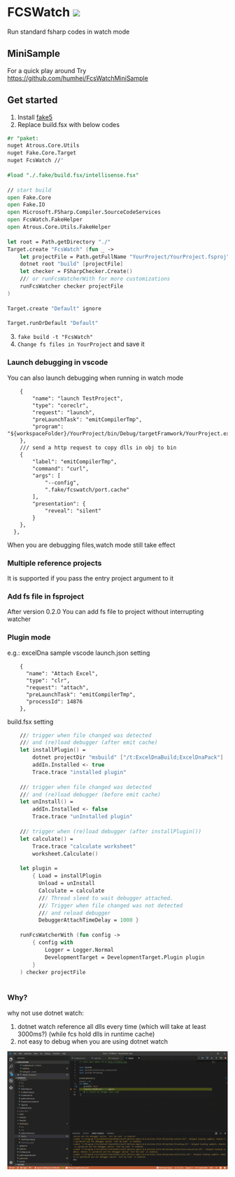 # FCSWatch [![](https://img.shields.io/nuget/v/fcswatch.svg)](https://www.nuget.org/packages/FcsWatch)
Run standard fsharp codes in watch mode

## MiniSample 
For a quick play around 
Try https://github.com/humhei/FcsWatchMiniSample 
    
## Get started

1. Install [fake5](https://fake.build/fake-gettingstarted.html)
2. Replace build.fsx with below codes
```fsharp
#r "paket:
nuget Atrous.Core.Utils
nuget Fake.Core.Target
nuget FcsWatch //"

#load "./.fake/build.fsx/intellisense.fsx"

// start build
open Fake.Core
open Fake.IO
open Microsoft.FSharp.Compiler.SourceCodeServices
open FcsWatch.FakeHelper
open Atrous.Core.Utils.FakeHelper

let root = Path.getDirectory "./"
Target.create "FcsWatch" (fun _ ->  
    let projectFile = Path.getFullName "YourProject/YourProject.fsproj"
    dotnet root "build" [projectFile]
    let checker = FSharpChecker.Create()
    /// or runFcsWatcherWith for more customizations
    runFcsWatcher checker projectFile
)

Target.create "Default" ignore

Target.runOrDefault "Default"
```
3. `fake build -t "FcsWatch"`
4. `Change fs files in YourProject` and save it



### Launch debugging in vscode
You can also launch debugging when running in watch mode 
```
    {
        "name": "launch TestProject",
        "type": "coreclr",
        "request": "launch",
        "preLaunchTask": "emitCompilerTmp",
        "program": "${workspaceFolder}/YourProject/bin/Debug/targetFramwork/YourProject.exe",
    },
    /// send a http request to copy dlls in obj to bin
    {
        "label": "emitCompilerTmp",
        "command": "curl",
        "args": [
            "--config",
            ".fake/fcswatch/port.cache"
        ],
        "presentation": {
            "reveal": "silent"
        }
    },
  },
```

When you are debugging files,watch mode still take effect

### Multiple reference projects
It is supported if you pass the entry project argument to it

### Add fs file in fsproject
After version 0.2.0
You can add fs file to project without interrupting watcher

### Plugin mode
e.g.: excelDna sample
vscode launch.json setting
```
    {
      "name": "Attach Excel",
      "type": "clr",
      "request": "attach",
      "preLaunchTask": "emitCompilerTmp",
      "processId": 14876
    },
```

build.fsx setting
```fsharp
    /// trigger when file changed was detected 
    /// and (re)load debugger (after emit cache) 
    let installPlugin() =
        dotnet projectDir "msbuild" ["/t:ExcelDnaBuild;ExcelDnaPack"]
        addIn.Installed <- true
        Trace.trace "installed plugin"

    /// trigger when file changed was detected 
    /// and (re)load debugger (before emit cache) 
    let unInstall() =
        addIn.Installed <- false
        Trace.trace "unInstalled plugin"

    /// trigger when (re)load debugger (after installPlugin()) 
    let calculate() =
        Trace.trace "calculate worksheet"
        worksheet.Calculate()

    let plugin = 
        { Load = installPlugin 
          Unload = unInstall 
          Calculate = calculate
          /// Thread sleed to wait debugger attached.
          /// Trigger when file changed was not detected 
          /// and reload debugger 
          DebuggerAttachTimeDelay = 1000 }

    runFcsWatcherWith (fun config ->
        { config with 
            Logger = Logger.Normal
            DevelopmentTarget = DevelopmentTarget.Plugin plugin
        }
    ) checker projectFile
    
```

### Why?
why not use dotnet watch:
1. dotnet watch reference all dlls every time (which will take at least 3000ms?) (while fcs hold dlls in runtime cache)
2. not easy to debug when you are using dotnet watch


![](https://github.com/humhei/Resources/blob/Resources/TestfsFCSWatchVisualStud.gif)

